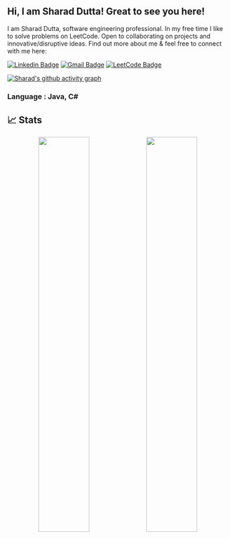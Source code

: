 ## Hi, I am Sharad Dutta! Great to see you here!

I am Sharad Dutta, software engineering professional. In my free time I like to solve problems on LeetCode. Open to collaborating on projects and innovative/disruptive ideas. Find out more about me & feel free to connect with me here:

[![Linkedin Badge](https://img.shields.io/badge/-SharadDutta-blue?style=flat-square&logo=Linkedin&logoColor=white&link=)](https://www.linkedin.com/in/sharadduttasrm/)
[![Gmail Badge](https://img.shields.io/badge/-sharadduttaofficial@gmail.com-c14438?style=flat-square&logo=Gmail&logoColor=white&link=mailto:sharadduttaofficial@gmail.com)](mailto:sharadduttaofficial@gmail.com)
[![LeetCode Badge](https://img.shields.io/badge/-Portfolio-black?style=flat-square&logo=Wordpress&logoColor=white&link=https://leetcode.com/sharaddutta/)](https://leetcode.com/sharaddutta/)

[![Sharad's github activity graph](https://activity-graph.herokuapp.com/graph?username=SabbitRex&theme=xcode)](https://git.io/SabbitRex)

### Language : Java, C#

## 📈 Stats

<p align="center">

  <img width="48%" src="https://github-readme-stats.vercel.app/api?username=SabbitRex&show_icons=true&theme=tokyonight" />
  <img width="48%" src="https://github-readme-streak-stats.herokuapp.com/?user=SabbitRex&theme=tokyonight" />
</p>

<br>
